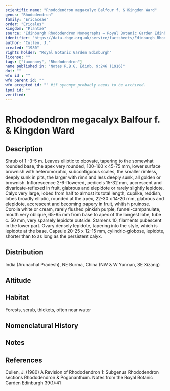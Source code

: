 ```yaml
---
scientific name: "Rhododendron megacalyx Balfour f. & Kingdon Ward"
genus: "Rhododendron"
family: "Ericaceae"
order: "Ericales"
kingdom: "Plantae"
source: "Edinburgh Rhododendron Monographs – Royal Botanic Garden Edinburgh"
identifier: "https://data.rbge.org.uk/service/factsheets/Edinburgh_Rhododendron_Monographs.xhtml"
author: "Cullen, J."
created: "1980"
rights holder: "Royal Botanic Garden Edinburgh"
license: ""
tags: ["taxonomy", "Rhododendron"]
name published in: "Notes R.B.G. Edinb. 9:246 (1916)"
doi: ""
wfo id : ""
wfo parent id: ""
wfo accepted id: "" #if synonym probably needs to be archived.                      
ipni id: ""
verified:
---
```


                       

# Rhododendron megacalyx Balfour f. & Kingdon Ward

## Description
Shrub of 1 -3-5 m. Leaves elliptic to obovate, tapering to the somewhat rounded base, the apex very rounded, 100-160 x 45-75 mm, lower surface brownish with heteromorphic, subcontiguous scales, the smaller rimless, deeply sunk in pits, the larger with rims and less deeply sunk, all golden or brownish. Inflorescence 2-6-fIowered, pedicels 15-32 mm, accrescent and divaricate-reflexed in fruit, glabrous and elepidote or rarely slightly lepidote. Calyx very large, lobed from half to almost its total length, cuplike, reddish, lobes broadly elliptic, rounded at the apex, 22-30 x 14-20 mm, glabrous and elepidote, accrescent and becoming papery in fruit, whitish pruinose. Corolla white or cream, rarely flushed pinkish purple, funnel-campanulate, mouth very oblique, 65-95 mm from base to apex of the longest lobe, tube c. 50 mm, very sparsely lepidote outside. Stamens 10, filaments pubescent in the lower part. Ovary densely lepidote, tapering into the style, which is lepidote at the base. Capsule 20-25 x 12-15 mm, cylindric-globose, lepidote, shorter than to as long as the persistent calyx.

## Distribution
India (Arunachal Pradesh), NE Burma, China (NW & W Yunnan, SE Xizang)

## Altitude


## Habitat
Forests, scrub, thickets, often near water

## Nomenclatural History

                       
## Notes


## References

Cullen, J. (1980) A Revision of Rhododendron 1: Subgenus Rhododendron sections Rhododendron & Pogonanthum. Notes from the Royal Botanic Garden Edinburgh 39(1):41
